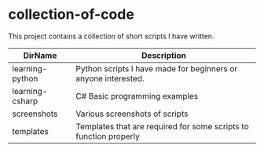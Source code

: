 # collection-of-code
This project contains a collection of short scripts I have written. 

DirName      | Description
------------- | -------------  
learning-python | Python scripts I have made for beginners or anyone interested.
learning-csharp | C# Basic programming examples   
screenshots | Various screenshots of scripts  
templates | Templates that are required for some scripts to function properly  
 






